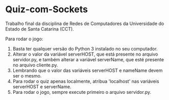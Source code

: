 # Quiz-com-Sockets
Trabalho final da disciplina de Redes de Computadores da Universidade do Estado de Santa Catarina (CCT).

Para rodar o jogo:

1) Basta ter qualquer versão do Python 3 instalado no seu computador.
2) Alterar o valor da variável serverHOST, que está presente no arquivo servidor.py, e também alterar a variável serverName, que esté presente no arquivo cliente.py.
3) Lembrando que o valor das variáveis serverHOST e nameName devem ser o mesmo.
4) Para rodar o quiz apenas localmente, atribua 'localhost' nas variáveis serverHOST e serverName.
5) Para rodar o jogo, sempre execute primeiro o arquivo servidor.py.
